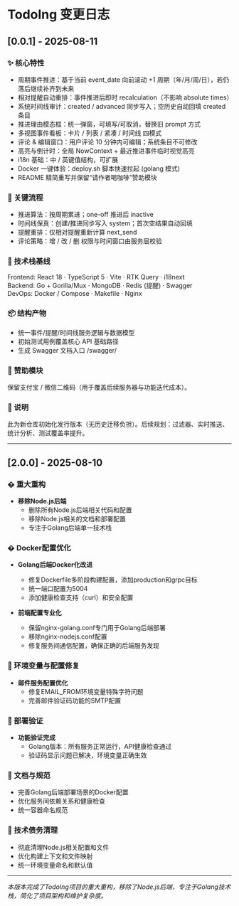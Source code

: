 # TodoIng 变更日志

## [0.0.1] - 2025-08-11

### ✨ 核心特性

- 周期事件推进：基于当前 event_date 向前滚动 +1 周期（年/月/周/日），若仍落后继续补齐到未来
- 相对提醒自动重排：事件推进后即时 recalculation（不影响 absolute times）
- 系统时间线审计：created / advanced 同步写入；空历史自动回填 created 条目
- 推进理由模态框：统一弹窗，可填写/可取消，替换旧 prompt 方式
- 多视图事件看板：卡片 / 列表 / 紧凑 / 时间线 四模式
- 评论 & 编辑窗口：用户评论 10 分钟内可编辑；系统条目不可修改
- 高亮与倒计时：全局 NowContext + 最近推进事件临时视觉高亮
- i18n 基础：中 / 英键值结构，可扩展
- Docker 一键体验：deploy.sh 脚本快速拉起 (golang 模式)
- README 精简重写并保留“请作者喝咖啡”赞助模块

### 🔄 关键流程

- 推进算法：按周期累进；one-off 推进后 inactive
- 时间线保真：创建/推进同步写入 system；首次空结果自动回填
- 提醒重排：仅相对提醒重新计算 next_send
- 评论策略：增 / 改 / 删 权限与时间窗口由服务层校验

### 🧱 技术栈基线

Frontend: React 18 · TypeScript 5 · Vite · RTK Query · i18next  
Backend: Go + Gorilla/Mux · MongoDB · Redis (提醒) · Swagger  
DevOps: Docker / Compose · Makefile · Nginx

### 📦 结构产物

- 统一事件/提醒/时间线服务逻辑与数据模型
- 初始测试用例覆盖核心 API 基础路径
- 生成 Swagger 文档入口 /swagger/

### 💖 赞助模块

保留支付宝 / 微信二维码（用于覆盖后续服务器与功能迭代成本）。

### 📝 说明

此为新仓库初始化发行版本（无历史迁移负担）。后续规划：过滤器、实时推送、统计分析、测试覆盖率提升。

---

## [2.0.0] - 2025-08-10

### � 重大重构

- **移除Node.js后端**
  - 删除所有Node.js后端相关代码和配置
  - 移除Node.js相关的文档和部署配置
  - 专注于Golang后端单一技术栈

### � Docker配置优化

- **Golang后端Docker化改进**
  - 修复Dockerfile多阶段构建配置，添加production和grpc目标
  - 统一端口配置为5004
  - 添加健康检查支持（curl）和安全配置
  
- **前端配置专业化**
  - 保留nginx-golang.conf专门用于Golang后端部署
  - 移除nginx-nodejs.conf配置
  - 修复服务间通信配置，确保正确的后端服务发现

### 🐛 环境变量与配置修复

- **邮件服务配置优化**
  - 修复EMAIL_FROM环境变量特殊字符问题
  - 完善邮件验证码功能的SMTP配置

### 🚀 部署验证

- **功能验证完成**
  - Golang版本：所有服务正常运行，API健康检查通过
  - 验证码显示问题已解决，环境变量正确生效

### 📝 文档与规范

- 完善Golang后端部署场景的Docker配置
- 优化服务间依赖关系和健康检查
- 统一容器命名规范

### 🔄 技术债务清理

- 彻底清理Node.js相关配置和文件
- 优化构建上下文和文件映射
- 统一环境变量命名和默认值

---

*本版本完成了TodoIng项目的重大重构，移除了Node.js后端，专注于Golang技术栈，简化了项目架构和维护复杂度。*
